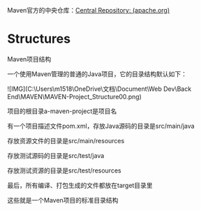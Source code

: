 Maven官方的中央仓库：[Central Repository: (apache.org)](https://repo.maven.apache.org/maven2/)

# Structures

Maven项目结构

一个使用Maven管理的普通的Java项目，它的目录结构默认如下：

![IMG](C:\Users\m1518\OneDrive\文档\Document\Web Dev\Back End\MAVEN\MAVEN-Project_Structure00.png)

项目的根目录a-maven-project是项目名

有一个项目描述文件pom.xml，存放Java源码的目录是src/main/java

存放资源文件的目录是src/main/resources

存放测试源码的目录是src/test/java

存放测试资源的目录是src/test/resources

最后，所有编译、打包生成的文件都放在target目录里

这些就是一个Maven项目的标准目录结构